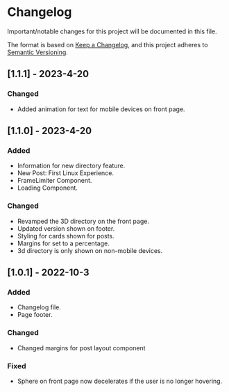 # Changelog
Important/notable changes for this project will be documented in this file.

The format is based on [Keep a Changelog](https://keepachangelog.com/en/1.0.0/),
and this project adheres to [Semantic Versioning](https://semver.org/spec/v2.0.0.html).

## [1.1.1] - 2023-4-20
### Changed
 - Added animation for text for mobile devices on front page.


## [1.1.0] - 2023-4-20
### Added
 - Information for new directory feature.
 - New Post: First Linux Experience.
 - FrameLimiter Component.
 - Loading Component.

### Changed
 - Revamped the 3D directory on the front page.
 - Updated version shown on footer.
 - Styling for cards shown for posts.
 - Margins for set to a percentage.
 - 3d directory is only shown on non-mobile devices.



## [1.0.1] - 2022-10-3
### Added
 - Changelog file.
 - Page footer.

### Changed
 - Changed margins for post layout component

### Fixed
 - Sphere on front page now decelerates if the user is no longer hovering.
